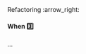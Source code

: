 <link rel="stylesheet" href="{{baseUrl}}/css/textbook.css">

<div class="website-content">

<div id="path">Refactoring :arrow_right: </div>

<div id="title">

#### When :three:

</div>

<div id="body">

...

</div>

</div>
